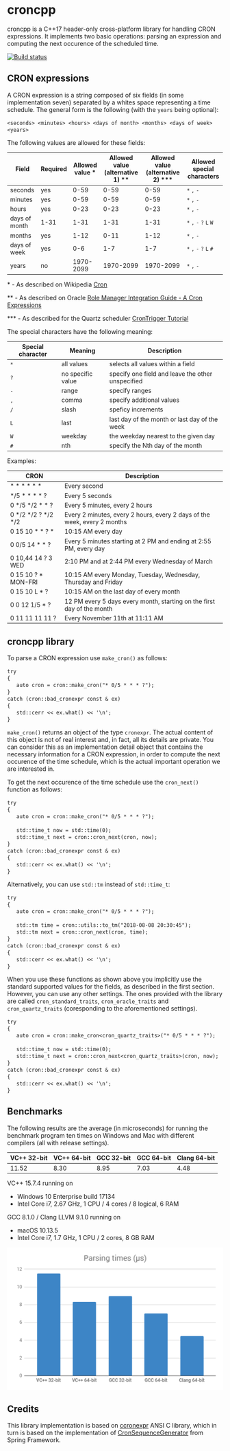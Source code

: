 # croncpp

croncpp is a C++17 header-only cross-platform library for handling CRON expressions. It implements two basic operations: parsing an expression and computing the next occurence of the scheduled time.

[![Build status](https://ci.appveyor.com/api/projects/status/lewwk7b42xwfp4xy?svg=true&pendingText=tests%20-%20pending&failingText=tests%20-%20FAILED&passingText=tests%20-%20OK)](https://ci.appveyor.com/project/mariusbancila/croncpp)

## CRON expressions
A CRON expression is a string composed of six fields (in some implementation seven) separated by a whites space representing a time schedule. The general form is the following (with the `years` being optional):

```
<seconds> <minutes> <hours> <days of month> <months> <days of week> <years>
```

The following values are allowed for these fields:

| Field | Required | Allowed value * | Allowed value (alternative 1) ** | Allowed value (alternative 2) *** | Allowed special characters |
| --- | --- | --- | --- | --- | --- |
| seconds | yes | 0-59 | 0-59 | 0-59 | `*` `,` `-` |
| minutes | yes | 0-59 | 0-59 | 0-59 | `*` `,` `-` |
| hours | yes | 0-23 | 0-23 | 0-23 | `*` `,` `-` |
| days of month | 1-31 | 1-31 | 1-31 | 1-31 | `*` `,` `-` `?` `L` `W` |
| months | yes | 1-12 | 0-11 | 1-12 | `*` `,` `-` |
| days of week | yes | 0-6 | 1-7 | 1-7 | `*` `,` `-` `?` `L` `#` |
| years | no | 1970-2099 | 1970-2099 | 1970-2099 | `*` `,` `-` |

\* - As described on Wikipedia [Cron](https://en.wikipedia.org/wiki/Cron)

** - As described on Oracle [Role Manager Integration Guide - A Cron Expressions](https://docs.oracle.com/cd/E12058_01/doc/doc.1014/e12030/cron_expressions.htm)

*** - As described for the Quartz scheduler [CronTrigger Tutorial](http://www.quartz-scheduler.org/documentation/quartz-1.x/tutorials/crontrigger)

The special characters have the following meaning:

| Special character | Meaning | Description |
| --- | --- | --- |
| `*` | all values | selects all values within a field |
| `?` | no specific value | specify one field and leave the other unspecified |
| `-` | range | specify ranges |
| `,` | comma | specify additional values |
| `/` | slash | speficy increments |
| `L` | last | last day of the month or last day of the week |
| `W` | weekday | the weekday nearest to the given day |
| `#` | nth |  specify the Nth day of the month |

Examples: 

| CRON | Description |
| --- | --- |
| * * * * * * | Every second |
| */5 * * * * ? | Every 5 seconds |
| 0 */5 */2 * * ? | Every 5 minutes, every 2 hours |
| 0 */2 */2 ? */2 */2 | Every 2 minutes, every 2 hours, every 2 days of the week, every 2 months |
| 0 15 10 * * ? * | 10:15 AM every day |
| 0 0/5 14 * * ? | Every 5 minutes starting at 2 PM and ending at 2:55 PM, every day |
| 0 10,44 14 ? 3 WED | 2:10 PM and at 2:44 PM every Wednesday of March |
| 0 15 10 ? * MON-FRI | 10:15 AM every Monday, Tuesday, Wednesday, Thursday and Friday |
| 0 15 10 L * ? | 10:15 AM on the last day of every month |
| 0 0 12 1/5 * ? | 12 PM every 5 days every month, starting on the first day of the month |
| 0 11 11 11 11 ? | Every November 11th at 11:11 AM |

## croncpp library

To parse a CRON expression use `make_cron()` as follows:

```
try
{
   auto cron = cron::make_cron("* 0/5 * * * ?");
}
catch (cron::bad_cronexpr const & ex)
{
   std::cerr << ex.what() << '\n';
}
```

`make_cron()` returns an object of the type `cronexpr`. The actual content of this object is not of real interest and, in fact, all its details are private. You can consider this as an implementation detail object that contains the necessary information for a CRON expression, in order to compute the next occurence of the time schedule, which is the actual important operation we are interested in.

To get the next occurence of the time schedule use the `cron_next()` function as follows:

```
try
{
   auto cron = cron::make_cron("* 0/5 * * * ?");
   
   std::time_t now = std::time(0);
   std::time_t next = cron::cron_next(cron, now);   
}
catch (cron::bad_cronexpr const & ex)
{
   std::cerr << ex.what() << '\n';
}
```

Alternatively, you can use `std::tm` instead of `std::time_t`:

```
try
{
   auto cron = cron::make_cron("* 0/5 * * * ?");
   
   std::tm time = cron::utils::to_tm("2018-08-08 20:30:45");
   std::tm next = cron::cron_next(cron, time);
}
catch (cron::bad_cronexpr const & ex)
{
   std::cerr << ex.what() << '\n';
}
```

When you use these functions as shown above you implicitly use the standard supported values for the fields, as described in the first section. However, you can use any other settings. The ones provided with the library are called `cron_standard_traits`, `cron_oracle_traits` and `cron_quartz_traits` (coresponding to the aforementioned settings).

```
try
{
   auto cron = cron::make_cron<cron_quartz_traits>("* 0/5 * * * ?");
   
   std::time_t now = std::time(0);
   std::time_t next = cron::cron_next<cron_quartz_traits>(cron, now);   
}
catch (cron::bad_cronexpr const & ex)
{
   std::cerr << ex.what() << '\n';
}
```

## Benchmarks

The following results are the average (in microseconds) for running the benchmark program ten times on Windows and Mac with different compilers (all with release settings).

| VC++ 32-bit| VC++ 64-bit | GCC 32-bit | GCC 64-bit | Clang 64-bit |
| --- | --- | --- | --- | --- |
| 11.52 | 8.30 | 8.95 | 7.03 | 4.48 |

VC++ 15.7.4 running on 
* Windows 10 Enterprise build 17134
* Intel Core i7, 2.67 GHz, 1 CPU / 4 cores / 8 logical, 6 RAM
  
GCC 8.1.0 / Clang LLVM 9.1.0 running on
* macOS 10.13.5
* Intel Core i7, 1.7 GHz, 1 CPU / 2 cores, 8 GB RAM

![CRON parsin](res/cron_parsing.png)

## Credits

This library implementation is based on [ccronexpr](https://github.com/staticlibs/ccronexpr) ANSI C library, which in turn is based on the implementation of [CronSequenceGenerator](https://github.com/spring-projects/spring-framework/blob/babbf6e8710ab937cd05ece20270f51490299270/spring-context/src/main/java/org/springframework/scheduling/support/CronSequenceGenerator.java) from Spring Framework.

